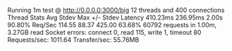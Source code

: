 Running 1m test @ http://0.0.0.0:3000/big
  12 threads and 400 connections
  Thread Stats   Avg      Stdev     Max   +/- Stdev
    Latency   410.23ms  236.95ms   2.00s    90.80%
    Req/Sec   114.55     88.37   425.00     63.68%
  60792 requests in 1.00m, 3.27GB read
  Socket errors: connect 0, read 115, write 1, timeout 80
Requests/sec:   1011.64
Transfer/sec:     55.76MB
